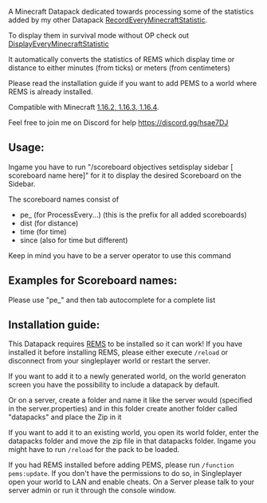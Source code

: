 A Minecraft Datapack dedicated towards processing some of the statistics added by my other Datapack [RecordEveryMinecraftStatistic](https://github.com/Wxrlds/RecordEveryMinecraftStatistic).

To display them in survival mode without OP check out [DisplayEveryMinecraftStatistic](https://github.com/Wxrlds/DisplayEveryMinecraftStatistic)

It automatically converts the statistics of REMS which display time or distance to either minutes (from ticks) or meters (from centimeters)

Please read the installation guide if you want to add PEMS to a world where REMS is already installed.

Compatible with Minecraft [1.16.2, 1.16.3, 1.16.4](https://github.com/Wxrlds/ProcessEveryMinecraftStatistic/releases/tag/MC-1.16.4-V1).

Feel free to join me on Discord for help https://discord.gg/hsae7DJ

## Usage:

Ingame you have to run "/scoreboard objectives setdisplay sidebar [​scoreboard name here]" for it to display the desired Scoreboard on the Sidebar.

The scoreboard names consist of

- pe_ (for ProcessEvery...) (this is the prefix for all added scoreboards)
- dist (for distance)
- time (for time)
- since (also for time but different)


Keep in mind you have to be a server operator to use this command

## Examples for Scoreboard names:

Please use "pe_" and then tab autocomplete for a complete list

## Installation guide:

This Datapack requires [REMS](https://github.com/Wxrlds/RecordEveryMinecraftStatistic) to be installed so it can work! If you have installed it before installing REMS, please either execute ``/reload`` or disconnect from your singleplayer world or restart the server.

If you want to add it to a newly generated world, on the world generaton screen you have the possibility to include a datapack by default.

Or on a server, create a folder and name it like the server would (specified in the server.properties) and in this folder create another folder called "datapacks" and place the Zip in it

If you want to add it to an existing world, you open its world folder, enter the datapacks folder and move the zip file in that datapacks folder. Ingame you might have to run ``/reload`` for the pack to be loaded.

If you had REMS installed before adding PEMS, please run ``/function pems:update``. If you don't have the permissions to do so, in Singleplayer open your world to LAN and enable cheats. On a Server please talk to your server admin or run it through the console window.
